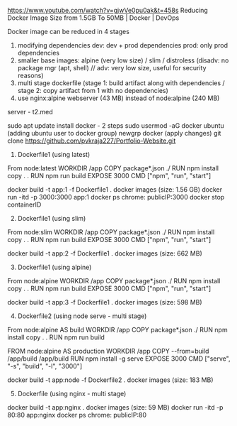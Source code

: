 https://www.youtube.com/watch?v=gjwVe0pu0ak&t=458s
Reducing Docker Image Size from 1.5GB To 50MB | Docker | DevOps

Docker image can be reduced in 4 stages

1. modifying dependencies
dev: dev + prod dependencies
prod: only prod dependencies
2. smaller base images: alpine (very low size) / slim / distroless (disadv: no package mgr (apt, shell) // adv: very low size, useful for security reasons)
3. multi stage dockerfile (stage 1: build artifact along with dependencies / stage 2: copy artifact from 1 with no dependencies)
4. use nginx:alpine webserver (43 MB) instead of node:alpine (240 MB)

server - t2.med

sudo apt update
install docker - 2 steps
sudo usermod -aG docker ubuntu (adding ubuntu user to docker group)
newgrp docker (apply changes)
git clone https://github.com/pvkraja227/Portfolio-Website.git

1. Dockerfile1 (using latest)

From node:latest
WORKDIR /app
COPY package*.json ./
RUN npm install
copy . .
RUN npm run build
EXPOSE 3000
CMD ["npm", "run", "start"]

docker build -t app:1 -f Dockerfile1 .
docker images (size: 1.56 GB)
docker run -itd -p 3000:3000 app:1
docker ps
chrome: publicIP:3000
docker stop containerID

2. Dockerfile1 (using slim)

From node:slim
WORKDIR /app
COPY package*.json ./
RUN npm install
copy . .
RUN npm run build
EXPOSE 3000
CMD ["npm", "run", "start"]

docker build -t app:2 -f Dockerfile1 .
docker images (size: 662 MB)

3. Dockerfile1 (using alpine)

From node:alpine
WORKDIR /app
COPY package*.json ./
RUN npm install
copy . .
RUN npm run build
EXPOSE 3000
CMD ["npm", "run", "start"]

docker build -t app:3 -f Dockerfile1 .
docker images (size: 598 MB)

4. Dockerfile2 (using node serve - multi stage)

From node:alpine AS build
WORKDIR /app
COPY package*.json ./
RUN npm install
copy . .
RUN npm run build

FROM node:alpine AS production
WORKDIR /app
COPY --from=build /app/build /app/build
RUN npm install -g serve
EXPOSE 3000
CMD ["serve", "-s", "build", "-l", "3000"]

docker build -t app:node -f Dockerfile2 .
docker images (size: 183 MB)

5. Dockerfile (using nginx - multi stage)

docker build -t app:nginx .
docker images (size: 59 MB)
docker run -itd -p 80:80 app:nginx
docker ps
chrome: publicIP:80
